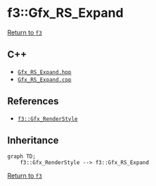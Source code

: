 # f3::Gfx_RS_Expand

[Return to `f3`](/docs/f3.md)

## C++

- [`Gfx_RS_Expand.hpp`](/c++/include/Gfx_RS_Expand.hpp)
- [`Gfx_RS_Expand.cpp`](/c++/source/Gfx_RS_Expand.cpp)

## References

- [`f3::Gfx_RenderStyle`](/docs/f3/Gfx_RenderStyle.md)

## Inheritance

```mermaid
graph TD;
    f3::Gfx_RenderStyle --> f3::Gfx_RS_Expand
```

[Return to `f3`](/docs/f3.md)